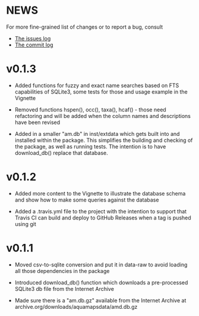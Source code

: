 NEWS
====

For more fine-grained list of changes or to report a bug, consult 

* [The issues log](https://github.com/raquamaps/aquamapsdata/issues)
* [The commit log](https://github.com/raquamaps/aquamapsdata/commits/master)


# v0.1.3

* Added functions for fuzzy and exact name searches based on FTS capabilities of SQLite3, some tests for those and usage example in the Vignette

* Removed functions hspen(), occ(), taxa(), hcaf() - those need refactoring and will be added when the column names and descriptions have been revised

* Added in a smaller "am.db" in inst/extdata which gets built into and installed within the package. This simplifies the building and checking of the package, as well as running tests. The intention is to have download_db() replace that database.

# v0.1.2

* Added more content to the Vignette to illustrate the database schema and show how to make some queries against the database

* Added a .travis.yml file to the project with the intention to support that Travis CI can build and deploy to GitHub Releases when a tag is pushed using git

# v0.1.1

* Moved csv-to-sqlite conversion and put it in data-raw to avoid loading all those dependencies in the package

* Introduced download_db() function which downloads a pre-processed SQLite3 db file from the Internet Archive

* Made sure there is a "am.db.gz" available from the Internet Archive at archive.org/downloads/aquamapsdata/amd.db.gz






